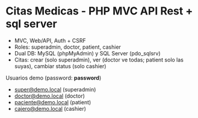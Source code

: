 # Citas Medicas - PHP MVC API Rest + sql server

- MVC, Web/API, Auth + CSRF
- Roles: superadmin, doctor, patient, cashier
- Dual DB: MySQL (phpMyAdmin) y SQL Server (pdo_sqlsrv)
- Citas: crear (solo superadmin), ver (doctor ve todas; patient solo las suyas), cambiar status (solo cashier)



Usuarios demo (password: **password**)
- super@demo.local (superadmin)
- doctor@demo.local (doctor)
- paciente@demo.local (patient)
- cajero@demo.local (cashier)
